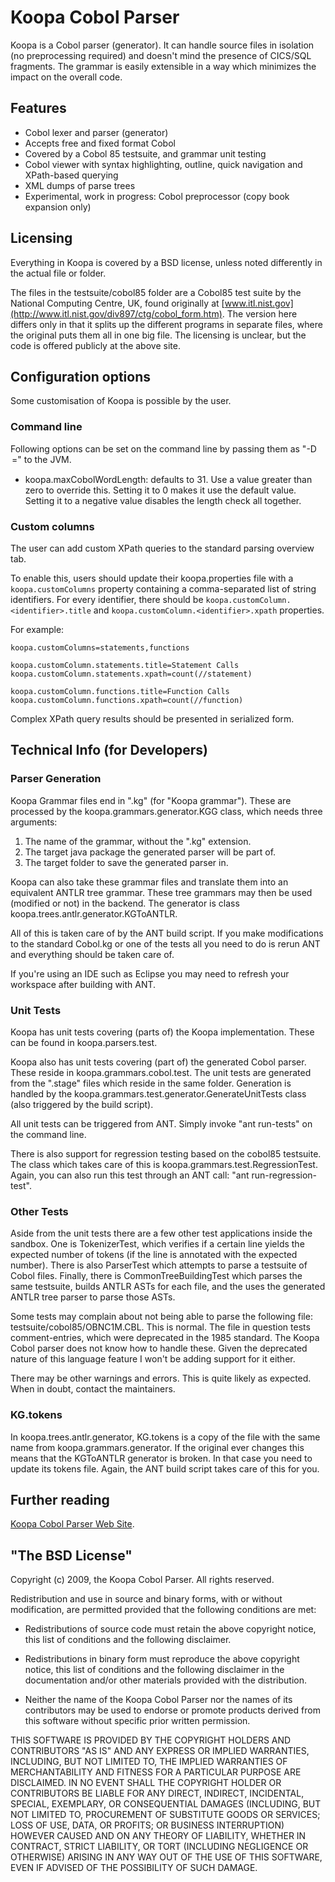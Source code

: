 # Koopa Cobol Parser

Koopa is a Cobol parser (generator). It can handle source files in isolation (no preprocessing required) and doesn't mind the presence of CICS/SQL fragments. The grammar is easily extensible in a way which minimizes the impact on the overall code.

## Features

* Cobol lexer and parser (generator)
* Accepts free and fixed format Cobol
* Covered by a Cobol 85 testsuite, and grammar unit testing
* Cobol viewer with syntax highlighting, outline, quick navigation and XPath-based querying
* XML dumps of parse trees
* Experimental, work in progress: Cobol preprocessor (copy book expansion only)

## Licensing

Everything in Koopa is covered by a BSD license, unless noted differently in the actual file or folder.

The files in the testsuite/cobol85 folder are a Cobol85 test suite by the National Computing Centre, UK, found originally at [www.itl.nist.gov](http://www.itl.nist.gov/div897/ctg/cobol_form.htm). The version here differs only in that it splits up the different programs in separate files, where the original puts them all in one big file. The licensing is unclear, but the code is offered publicly at the above site.

## Configuration options

Some customisation of Koopa is possible by the user.

### Command line

Following options can be set on the command line by passing them as  "-D<option>=<value>" to the JVM.

* koopa.maxCobolWordLength: defaults to 31. Use a value greater than zero to override this. Setting it to 0 makes it use the default value. Setting it to a negative value disables the length check all together.

### Custom columns

The user can add custom XPath queries to the standard parsing overview tab.

To enable this, users should update their koopa.properties file with a `koopa.customColumns` property containing a comma-separated list of string identifiers. For every identifier, there should be `koopa.customColumn.<identifier>.title` and `koopa.customColumn.<identifier>.xpath` properties.

For example:

    koopa.customColumns=statements,functions

    koopa.customColumn.statements.title=Statement Calls
    koopa.customColumn.statements.xpath=count(//statement)

    koopa.customColumn.functions.title=Function Calls
    koopa.customColumn.functions.xpath=count(//function)

Complex XPath query results should be presented in serialized form.

## Technical Info (for Developers)

### Parser Generation

Koopa Grammar files end in ".kg" (for "Koopa grammar"). These are processed by the koopa.grammars.generator.KGG class, which needs three arguments:

  1. The name of the grammar, without the ".kg" extension.
  2. The target java package the generated parser will be part of.
  3. The target folder to save the generated parser in.

Koopa can also take these grammar files and translate them into an equivalent ANTLR tree grammar. These tree grammars may then be used (modified or not) in the backend. The generator is class koopa.trees.antlr.generator.KGToANTLR.

All of this is taken care of by the ANT build script. If you make modifications to the standard Cobol.kg or one of the tests all you need to do is rerun ANT and everything should be taken care of.

If you're using an IDE such as Eclipse you may need to refresh your workspace after building with ANT.

### Unit Tests

Koopa has unit tests covering (parts of) the Koopa implementation. These can be found in koopa.parsers.test.

Koopa also has unit tests covering (part of) the generated Cobol parser. These reside in koopa.grammars.cobol.test. The unit tests are generated from the ".stage" files which reside in the same folder. Generation is handled by the koopa.grammars.test.generator.GenerateUnitTests class (also triggered by the build script).

All unit tests can be triggered from ANT. Simply invoke "ant run-tests" on the command line.

There is also support for regression testing based on the cobol85 testsuite. The class which takes care of this is koopa.grammars.test.RegressionTest. Again, you can also run this test through an ANT call: "ant run-regression-test".

### Other Tests

Aside from the unit tests there are a few other test applications inside the sandbox. One is TokenizerTest, which verifies if a certain line yields the expected number of tokens (if the line is annotated with the expected number). There is also ParserTest which attempts to parse a testsuite of Cobol files. Finally, there is CommonTreeBuildingTest which parses the same testsuite, builds ANTLR ASTs for each file, and the uses the generated ANTLR tree parser to parse those ASTs.

Some tests may complain about not being able to parse the following file: testsuite/cobol85/OBNC1M.CBL. This is normal. The file in question tests comment-entries, which were deprecated in the 1985 standard. The Koopa Cobol parser does not know how to handle these. Given the deprecated nature of this language feature I won't be adding support for it either.

There may be other warnings and errors. This is quite likely as expected. When in doubt, contact the maintainers.

### KG.tokens

In koopa.trees.antlr.generator, KG.tokens is a copy of the file with the same name from koopa.grammars.generator. If the original ever changes this means that the KGToANTLR generator is broken. In that case you need to update its tokens file. Again, the ANT build script takes care of this for you.

## Further reading

[Koopa Cobol Parser Web Site](http://koopa.sourceforge.net/).

## "The BSD License"

Copyright (c) 2009, the Koopa Cobol Parser. All rights reserved.

Redistribution and use in source and binary forms, with or without modification, are permitted provided that the following conditions are met:

* Redistributions of source code must retain the above copyright notice, this list of conditions and the following disclaimer.

* Redistributions in binary form must reproduce the above copyright notice, this list of conditions and the following disclaimer in the documentation and/or other materials provided with the distribution.
    
* Neither the name of the Koopa Cobol Parser nor the names of its contributors may be used to endorse or promote products derived from this software without specific prior written permission.

THIS SOFTWARE IS PROVIDED BY THE COPYRIGHT HOLDERS AND CONTRIBUTORS "AS IS" AND ANY EXPRESS OR IMPLIED WARRANTIES, INCLUDING, BUT NOT LIMITED TO, THE IMPLIED WARRANTIES OF MERCHANTABILITY AND FITNESS FOR A PARTICULAR PURPOSE ARE
DISCLAIMED. IN NO EVENT SHALL THE COPYRIGHT HOLDER OR CONTRIBUTORS BE LIABLE FOR ANY DIRECT, INDIRECT, INCIDENTAL, SPECIAL, EXEMPLARY, OR CONSEQUENTIAL DAMAGES (INCLUDING, BUT NOT LIMITED TO, PROCUREMENT OF SUBSTITUTE GOODS OR SERVICES; LOSS OF USE, DATA, OR PROFITS; OR BUSINESS INTERRUPTION) HOWEVER CAUSED AND ON ANY THEORY OF LIABILITY, WHETHER IN CONTRACT, STRICT LIABILITY, OR TORT (INCLUDING NEGLIGENCE OR OTHERWISE) ARISING IN ANY WAY OUT OF THE USE OF THIS SOFTWARE, EVEN IF ADVISED OF THE POSSIBILITY OF SUCH DAMAGE.
